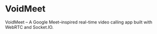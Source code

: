 # VoidMeet
VoidMeet – A Google Meet–inspired real-time video calling app built with WebRTC and Socket.IO.
